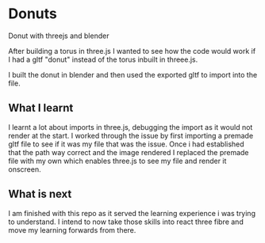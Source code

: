 # Donuts
Donut with threejs and blender

After building a torus in three.js I wanted to see how the code would work if I had a gltf "donut" instead of the torus inbuilt in threee.js.

I built the donut in blender and then used the exported gltf to import into the file. 


## What I learnt

I learnt a lot about imports in three.js, debugging the import as it would not render at the start. I worked through the issue by first importing a premade gltf file to see if it was my file that was the issue.
Once i had established that the path way correct and the image rendered I replaced the premade file with my own which enables three.js to see my file and render it onscreen.

## What is next

I am finished with this repo as it served the learning experience i was trying to understand. I intend to now take those skills into react three fibre and move my learning forwards from there.
